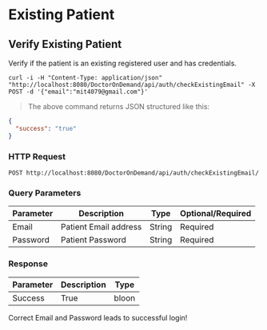 

# Existing Patient

## Verify Existing Patient 

Verify if the patient is an existing registered user and has credentials. 


```shell
curl -i -H "Content-Type: application/json" "http://localhost:8080/DoctorOnDemand/api/auth/checkExistingEmail" -X POST -d '{"email":"mit4079@gmail.com"}'

```
> The above command returns JSON structured like this:

```json
{
  "success": "true"
}
```
### HTTP Request

`POST http://localhost:8080/DoctorOnDemand/api/auth/checkExistingEmail/
`
### Query Parameters

Parameter |  Description | Type | Optional/Required
--------- | ------------ | ---- | ----------------
Email | Patient Email address | String | Required
Password | Patient Password | String | Required

### Response

Parameter |  Description | Type 
--------- | ------------ | ---- 
Success | True | bloon 


<aside class="notice">
 Correct Email and Password leads to successful login!
</aside>


